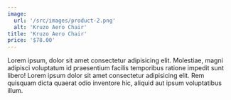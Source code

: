 ```yaml
---
image: 
  url: '/src/images/product-2.png'
  alt: 'Kruzo Aero Chair'
title: 'Kruzo Aero Chair'
price: '$78.00'
---
```

Lorem ipsum, dolor sit amet consectetur adipisicing elit. Molestiae, magni adipisci voluptatum id praesentium facilis temporibus ratione impedit sunt libero!
Lorem ipsum dolor sit amet consectetur adipisicing elit. Rem quisquam dicta quaerat odio inventore hic, aliquid aut ipsum voluptatibus illum.